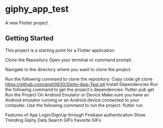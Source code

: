 # giphy_app_test

A new Flutter project.

## Getting Started

This project is a starting point for a Flutter application.

Clone the Repository
Open your terminal or command prompt.

Navigate to the directory where you want to clone the project.

Run the following command to clone the repository:
Copy code
git clone https://github.com/ansh0930/Giphy-App-Test.git
Install Dependencies
Run the following command to get the project's dependencies:
flutter pub get
Run the Project
On Android Emulator or Device
Make sure you have an Android emulator running or an Android device connected to your computer.
Use the following command to run the project:
flutter run

Features of App
Login/SignUp through Firebase authentication
Show Trending Giphy Data
Search GIFs
Favorite GIFs


